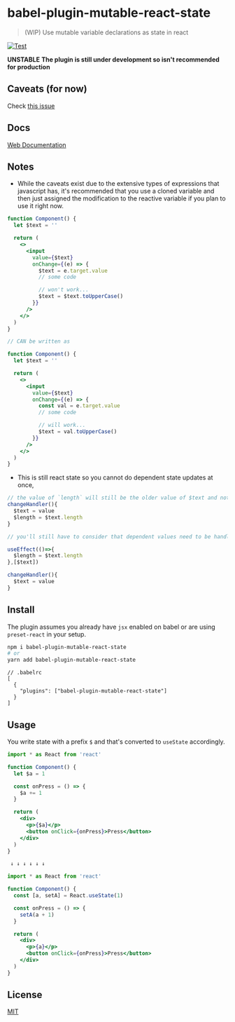 # babel-plugin-mutable-react-state

> (WIP) Use mutable variable declarations as state in react

[![Test](https://github.com/barelyhuman/babel-plugin-mutable-react-state/actions/workflows/test.yml/badge.svg)](https://github.com/barelyhuman/babel-plugin-mutable-react-state/actions/workflows/test.yml)

**UNSTABLE**
**The plugin is still under development so isn't recommended for production**

## Caveats (for now)

Check [this issue](https://github.com/barelyhuman/babel-plugin-mutable-react-state/issues/4)

## Docs

[Web Documentation](https://barelyhuman.github.io/babel-plugin-mutable-react-state/#/)

## Notes

- While the caveats exist due to the extensive types of expressions that javascript has, it's recommended that you use a cloned variable and then just assigned the modification to the reactive variable if you plan to use it right now.

```jsx
function Component() {
  let $text = ''

  return (
    <>
      <input
        value={$text}
        onChange={(e) => {
          $text = e.target.value
          // some code

          // won't work...
          $text = $text.toUpperCase()
        }}
      />
    </>
  )
}

// CAN be written as

function Component() {
  let $text = ''

  return (
    <>
      <input
        value={$text}
        onChange={(e) => {
          const val = e.target.value
          // some code

          // will work...
          $text = val.toUpperCase()
        }}
      />
    </>
  )
}
```

- This is still react state so you cannot do dependent state updates at once,

```jsx
// the value of `length` will still be the older value of $text and not the latest one
changeHandler(){
  $text = value
  $length = $text.length
}

// you'll still have to consider that dependent values need to be handled with useEffect

useEffect(()=>{
  $length = $text.length
},[$text])

changeHandler(){
  $text = value
}
```

## Install

The plugin assumes you already have `jsx` enabled on babel or are using `preset-react` in your setup.

```sh
npm i babel-plugin-mutable-react-state
# or
yarn add babel-plugin-mutable-react-state
```

```jsonc
// .babelrc
[
  {
    "plugins": ["babel-plugin-mutable-react-state"]
  }
]
```

## Usage

You write state with a prefix `$` and that's converted to `useState` accordingly.

```jsx
import * as React from 'react'

function Component() {
  let $a = 1

  const onPress = () => {
    $a += 1
  }

  return (
    <div>
      <p>{$a}</p>
      <button onClick={onPress}>Press</button>
    </div>
  )
}

 ↓ ↓ ↓ ↓ ↓ ↓

import * as React from 'react'

function Component() {
  const [a, setA] = React.useState(1)

  const onPress = () => {
    setA(a + 1)
  }

  return (
    <div>
      <p>{a}</p>
      <button onClick={onPress}>Press</button>
    </div>
  )
}
```

## License

[MIT](/LICENSE)
